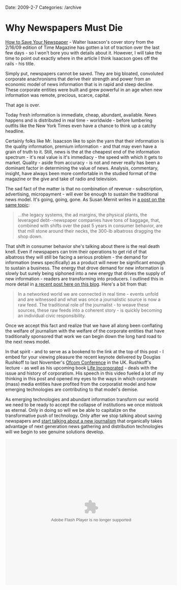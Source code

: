Date: 2009-2-7
Categories: /archive

# Why Newspapers Must Die

<a href="http://www.time.com/time/business/article/0,8599,1877191,00.html">How to Save Your Newspaper</a> - Walter Isaacson's cover story from the 2/16/09 edition of Time Magazine has gotten a lot of traction over the last few days - so I won't bore you with details about it.  However, I will take the time to point out exactly where in the article I think Isaacson goes off the rails - his title.

Simply put, newspapers cannot be saved. They are big bloated, convoluted corporate anachronisms that derive their strength and power from an economic model of news information that is in rapid and steep decline.  These corporate entities were built and grew powerful in an age when new information was remote, precious, scarce, capital.

That age is over.

Today fresh information is immediate, cheap, abundant, available.  News happens and is distributed in real time - worldwide - before lumbering outfits like the New York Times even have a chance to think up a catchy headline.

Certainly folks like Mr. Isaacson like to spin the yarn that their information is the quality information, premium information - and that may even have a grain of truth to it.  Still, news is the at the cheapest end of the information spectrum - it's real value is it's immediacy - the speed with which it gets to market. Quality - aside from accuracy - is not and never really has been a dominant factor in determining the value of news.  Analysis, commentary, insight, have always been more comfortable in the studied format of the magazine or the give and take of radio and television.

The sad fact of the matter is that no combination of revenue - subscription, advertising, micropayment - will ever be enough to sustain the traditional news model.  It's going, going, gone.  As Susan Mernit writes in <a href="http://www.susanmernit.com/blog/2009/02/will-micropayments-save-newspa.html">a post on the same topic</a>:
<blockquote>...the legacy systems, the ad margins, the physical plants, the leveraged debt--newspaper companies have tons of baggage, that, combined with  shifts over the past 5 years in consumer behavior, are that mill stone around their necks, the 300-lb albatross dragging the shop down.</blockquote>
That shift in consumer behavior she's talking about there is the real death knell.  Even if newspapers can trim their operations to get rid of that albatross they will still be facing a serious problem - the demand for information (news specifically) as a product will never be significant enough to sustain a business. The energy that drove demand for new information is slowly but surely being siphoned into a new energy that drives the supply of new information - readers are transforming into producers.  I outlined this in more detail in <a href="http://mturro.bluepear.org/2009/01/07/a-commentary-on-hirschorns-end-times/">a recent post here on this blog</a>. Here's a bit from that:
<blockquote>In a networked world we are connected in real time - events unfold and are witnessed and what was once a journalistic source is now a raw feed. The traditional role of the journalist - to weave these sources, these raw feeds into a coherent story - is quickly becoming an individual civic responsibility.</blockquote>
Once we accept this fact and realize that we have all along been conflating the welfare of journalism with the welfare of the corporate entities that have traditionally sponsored that work we can begin down the long hard road to the next news model.

In that spirit - and to serve as a bookend to the link at the top of this post - I embed for your viewing pleasure the recent keynote delivered by Douglas Rushkoff to last November's <a href="http://www.ofcom.org.uk/event/">Ofcom Conference</a> in the UK.  Rushkoff's lecture - as well as his upcoming book <a href="http://rushkoff.com/books/life-incorporated/">Life Incorporated</a> - deals with the issue and  history of corporatism. His speech in this video fueled a lot of my thinking in this post and opened my eyes to the ways in which corporate (mass) media entities have profited from the corporatist model and how emerging technologies are contributing to that model's demise.

As emerging technologies and abundant information transform our world we need to be ready to accept the collapse of institutions we once mistook as eternal.  Only in doing so will we be able to capitalize on the transformative push of technology.  Only after we stop talking about saving newspapers and <a href="http://www.scripting.com/stories/2009/02/06/oneMoreTimeOpenTheNewsIndu.html">start talking about a new journalism</a> that organically takes advantage of next generation news gathering and distribution technologies will we begin to see genuine solutions develop.

<object width="540" height="460" data="http://blip.tv/play/goQz3MtMkNwi" type="application/x-shockwave-flash"><param name="src" value="http://blip.tv/play/goQz3MtMkNwi" /><param name="allowfullscreen" value="true" /></object>

<script src="http://s.bit.ly/bitlypreview.js"></script>
